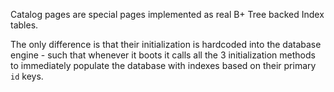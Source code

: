 Catalog pages are special pages implemented as real B+ Tree backed Index tables.

The only difference is that their initialization is hardcoded into the database engine - such that whenever it boots it calls all the 3 initialization methods to immediately populate the database with indexes based on their primary `id` keys. 

